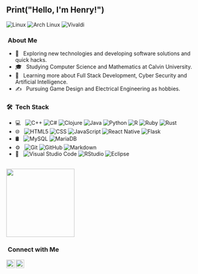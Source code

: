 <h2> Print("Hello, I'm Henry!")</h2>

  ![Linux](https://img.shields.io/badge/Linux-FCC624?style=for-the-badge&logo=linux&logoColor=black)
  ![Arch Linux](https://img.shields.io/badge/Arch_Linux-1793D1?style=for-the-badge&logo=arch-linux&logoColor=white)
  ![Vivaldi](https://img.shields.io/badge/Vivaldi-EF3939?style=for-the-badge&logo=Vivaldi&logoColor=white)

<h3>   &nbsp;About Me </h3>

- 🤔 &nbsp; Exploring new technologies and developing software solutions and quick hacks.
- 🎓 &nbsp; Studying Computer Science and Mathematics at Calvin University.
- 🌱 &nbsp; Learning more about Full Stack Development, Cyber Security and Artificial Intelligence.
- ✍️ &nbsp; Pursuing Game Design and Electrical Engineering as hobbies.

<h3> 🛠 &nbsp;Tech Stack</h3>

- 💻 &nbsp;
  ![C++](https://img.shields.io/badge/C++-333333?style=flat&logo=c%2B%2B&logoColor=white)
  ![C#](https://img.shields.io/badge/C%23-333333?style=flat&logo=c-sharp&logoColor=white)
  ![Clojure](https://img.shields.io/badge/Clojure-333333?style=flat&logo=Clojure&logoColor=Clojure)
  ![Java](https://img.shields.io/badge/Java-333333?style=flat&logo=java&logoColor=white)
  ![Python](https://img.shields.io/badge/Python-333333?style=flat&logo=python&logoColor=ffdd54)
  ![R](https://img.shields.io/badge/R-333333?style=flat&logo=r&logoColor=white)
  ![Ruby](https://img.shields.io/badge/Ruby-333333?style=flat&logo=ruby&logoColor=white)
  ![Rust](https://img.shields.io/badge/Rust-333333?style=flat&logo=rust&logoColor=white)
- 🌐 &nbsp;
  ![HTML5](https://img.shields.io/badge/-HTML5-333333?style=flat&logo=HTML5)
  ![CSS](https://img.shields.io/badge/-CSS-333333?style=flat&logo=CSS3&logoColor=1572B6)
  ![JavaScript](https://img.shields.io/badge/-JavaScript-333333?style=flat&logo=javascript)
  ![React Native](https://img.shields.io/badge/-React_Native-333333?style=flat&logo=react)
  ![Flask](https://img.shields.io/badge/-Flask-333333?style=flat&logo=flask)
- 🛢 &nbsp;
  ![MySQL](https://img.shields.io/badge/-MySQL-333333?style=flat&logo=mysql)
  ![MariaDB](https://img.shields.io/badge/MariaDB-333333?style=flat&logo=mariadb&logoColor=white)
- ⚙️ &nbsp;
  ![Git](https://img.shields.io/badge/-Git-333333?style=flat&logo=git)
  ![GitHub](https://img.shields.io/badge/-GitHub-333333?style=flat&logo=github)
  ![Markdown](https://img.shields.io/badge/-Markdown-333333?style=flat&logo=markdown)
- 🔧 &nbsp;
  ![Visual Studio Code](https://img.shields.io/badge/-Visual%20Studio%20Code-333333?style=flat&logo=visual-studio-code&logoColor=007ACC)
  ![RStudio](https://img.shields.io/badge/-RStudio-333333?style=flat&logo=rstudio)
  ![Eclipse](https://img.shields.io/badge/-Eclipse-333333?style=flat&logo=eclipse-ide&logoColor=2C2255)
<br/>

<a href="https://github.com/hbyr99">
  <!--<img height="180em" src="https://github-readme-stats.vercel.app/api?username=hbyr99&theme=dark&show_icons=true" /> -->
  <img height="180em" src="https://github-readme-stats.vercel.app/api/top-langs/?username=hbyr99&theme=dark&layout=compact&hide=jupyter%20notebook,html" />
</a>

<br/>

<h3>  &nbsp;Connect with Me </h3>

<p align="center">
<a href="https://www.linkedin.com/in/henry-baldacci/">
  <img align="left" alt="Henry's LinkedIn" width="22px" src="https://cdn.jsdelivr.net/npm/simple-icons@v3/icons/linkedin.svg" />
</a>
<a href="https://github.com/hbyr99">
  <img align="left" alt="Henry's Github" width="22px" src="https://cdn.jsdelivr.net/npm/simple-icons@v3/icons/github.svg" />
</a>
<br />
</p>
